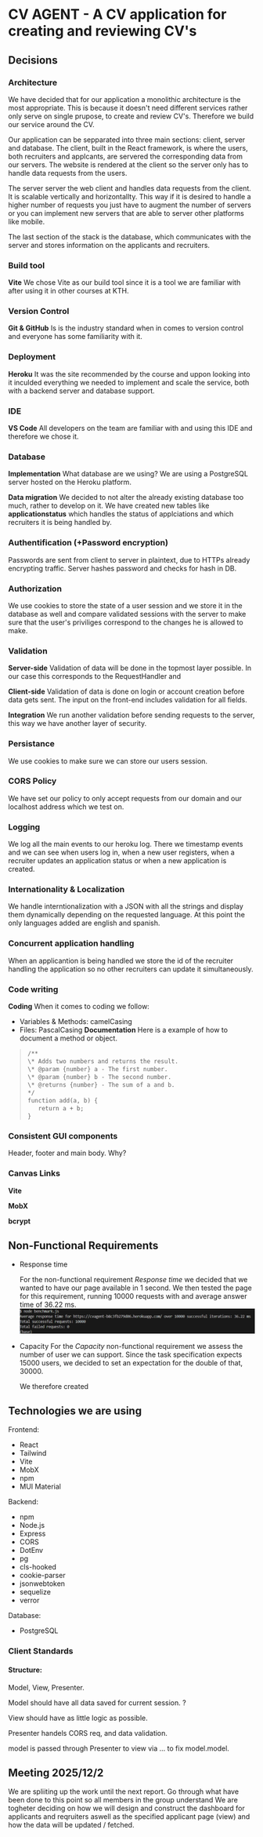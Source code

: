 # CV AGENT - A CV application for creating and reviewing CV's

## Decisions

### Architecture
We have decided that for our application a monolithic architecture is the most appropriate. This is because it doesn't need different services rather only serve on single prupose, to create and review CV's. Therefore we build our service around the CV. 

Our application can be sepparated into three main sections: client, server and database. The client, built in the React framework, is where the users, both recruiters and applcants, are servered the corresponding data from our servers. The website is rendered at the client so the server only has to handle data requests from the users.

The server server the web client and handles data requests from the client. It is scalable vertically and horizontallty. This way if it is desired to handle a higher number of requests you just have to augment the number of servers or you can implement new servers that are able to server other platforms like mobile.

The last section of the stack is the database, which communicates with the server and stores information on the applicants and recruiters.

### Build tool
**Vite** We chose Vite as our build tool since it is a tool we are familiar with after using it in other courses at KTH. 

### Version Control
**Git & GitHub** Is is the industry standard when in comes to version control and everyone has some familiarity with it.

### Deployment
**Heroku** It was the site recommended by the course and uppon looking into it inculded everything we needed to implement and scale the service, both with a backend server and database support. 

### IDE
**VS Code**
All developers on the team are familiar with and using this IDE and therefore we chose it. 

### Database
**Implementation**
What database are we using?
We are using a PostgreSQL server hosted on the Heroku platform. 

**Data migration**
We decided to not alter the already existing database too much, rather to develop on it. We have created new tables like __applicationstatus__ which handles the status of applciations and which recruiters it is being handled by.

### Authentification (+Password encryption)
Passwords are sent from client to server in plaintext,
due to HTTPs already encrypting traffic.
Server hashes password and checks for hash in DB.



### Authorization
We use cookies to store the state of a user session and we store it in the database as well and compare validated sessions with the server to make sure that the user's priviliges correspond to the changes he is allowed to make.


### Validation
**Server-side**
Validation of data will be done in the topmost layer possible. In our case this corresponds to the RequestHandler and 

**Client-side**
Validation of data is done on login or account creation before data gets sent. The input on the front-end includes validation for all fields.

**Integration**
We run another validation before sending requests to the server, this way we have another layer of security.

### Persistance
We use cookies to make sure we can store our users session. 

### CORS Policy
We have set our policy to only accept requests from our domain and our localhost address which we test on.

### Logging
We log all the main events to our heroku log. There we timestamp events and we can see when users log in, when a new user registers, when a recruiter updates an application status or when a new application is created.

### Internationality & Localization
We handle interntionalization with a JSON with all the strings and display them dynamically depending on the requested language. At this point the only languages added are english and spanish. 

### Concurrent application handling
When an applicantion is being handled we store the id of the recruiter handling the application so no other recruiters can update it simultaneously. 


### Code writing
**Coding**
When it comes to coding we follow:
- Variables & Methods: camelCasing
- Files: PascalCasing
**Documentation**
Here is a example of how to document a method or object. 
>```
>/**
> \* Adds two numbers and returns the result.
> \* @param {number} a - The first number.
> \* @param {number} b - The second number.
> \* @returns {number} - The sum of a and b.
> */
>function add(a, b) {
>    return a + b;
>}
>```

### Consistent GUI components
Header, footer and main body. Why?

### Canvas Links
**Vite**

**MobX**

**bcrypt**



## Non-Functional Requirements
- Response time

    For the non-functional requirement _Response time_ we decided that we wanted to have our page available in 1 second. We then tested the page for this requirement, running 10000 requests with and average answer time of 
    36.22 ms. 
    ![Image](./diagrams/benchmark_responseTime.png)

- Capacity
    For the _Capacity_ non-functional requirement we assess the number of user we can support. Since the task specification expects 15000 users, we decided to set an expectation for the double of that, 30000.

    We therefore created 

## Technologies we are using

Frontend:
- React
- Tailwind
- Vite
- MobX
- npm
- MUI Material

Backend:
- npm
- Node.js
- Express
- CORS
- DotEnv
- pg
- cls-hooked
- cookie-parser
- jsonwebtoken
- sequelize
- verror

Database:
- PostgreSQL



### Client Standards

#### Structure:
Model, View, Presenter.

Model should have all data saved for current session. ? 

View should have as little logic as possible. 

Presenter handels CORS req, and data validation.

model is passed through Presenter to view via ... to fix model.model.

## Meeting 2025/12/2

We are spliiting up the work until the next report.
Go through what have been done to this point so all members in the group understand
We are togheter deciding on how we will design and construct the dashboard for applicants and reqruiters aswell as the specified applicant page (view) and how the data will be updated / fetched.
